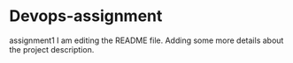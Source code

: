 # Devops-assignment
assignment1
I am editing the README file. Adding some more details about the project description.
